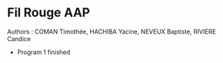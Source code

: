 # Fil Rouge AAP
 
Authors : 
COMAN Timothée,
HACHIBA Yacine,
NEVEUX Baptiste,
RIVIERE Candice  
- Program 1 finished